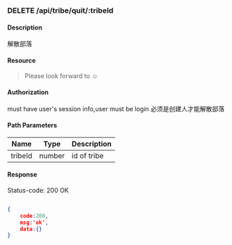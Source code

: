 ### DELETE /api/tribe/quit/:tribeId

#### Description
解散部落
#### Resource
 > Please look forward to ☺

#### Authorization
must have user's session info,user must be login
必须是创建人才能解散部落

#### Path Parameters
|Name|Type|Description| 
|----|---|---|
| tribeId |number| id of tribe| 


#### Response
Status-code: 200 OK

```json

{   
    code:200,
    msg:'ok',
    data:{}
}
```

 